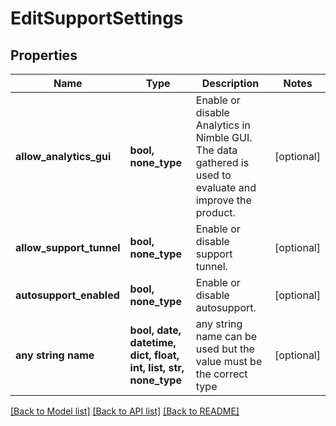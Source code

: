 # EditSupportSettings


## Properties
Name | Type | Description | Notes
------------ | ------------- | ------------- | -------------
**allow_analytics_gui** | **bool, none_type** | Enable or disable Analytics in Nimble GUI. The data gathered is used to evaluate and improve the product. | [optional] 
**allow_support_tunnel** | **bool, none_type** | Enable or disable support tunnel. | [optional] 
**autosupport_enabled** | **bool, none_type** | Enable or disable autosupport. | [optional] 
**any string name** | **bool, date, datetime, dict, float, int, list, str, none_type** | any string name can be used but the value must be the correct type | [optional]

[[Back to Model list]](../README.md#documentation-for-models) [[Back to API list]](../README.md#documentation-for-api-endpoints) [[Back to README]](../README.md)



